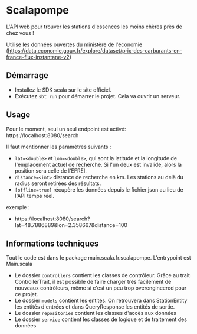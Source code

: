 # Scalapompe

L'API web pour trouver les stations d'essences les moins chères près de chez vous !

Utilise les données ouvertes du ministère de l'économie (https://data.economie.gouv.fr/explore/dataset/prix-des-carburants-en-france-flux-instantane-v2)

## Démarrage

* Installez le SDK scala sur le site officiel.
* Exécutez `sbt run` pour démarrer le projet. Cela va ouvrir un serveur.

## Usage

Pour le moment, seul un seul endpoint est activé: https://localhost:8080/search

Il faut mentionner les paramètres suivants : 
* `lat=<double>` et `lon=<double>`, qui sont la latitude et la longitude de l'emplacement actuel de recherche. Si l'un deux est invalide, alors la position sera celle de l'EFREI.
* `distance=<int>` distance de recherche en km. Les stations au delà du radius seront retirées des résultats.
* `[offline=true]` récupère les données depuis le fichier json au lieu de l'API temps réel.

exemple : 
* https://localhost:8080/search?lat=48.7886889&lon=2.358667&distance=100

## Informations techniques

Tout le code est dans le package main.scala.fr.scalapompe. L'entrypoint est Main.scala

* Le dossier `controllers` contient les classes de contrôleur. Grâce au trait ControllerTrait, il est possible de faire charger très facilement de nouveaux contrôleurs, même si c'est un peu trop overengineered pour ce projet.
* Le dossier `models` contient les entités. On retrouvera dans StationEntity les entités d'entrées et dans QueryResponse les entités de sortie.
* Le dossier `repositories` contient les classes d'accès aux données
* Le dossier `service` contient les classes de logique et de traitement des données
